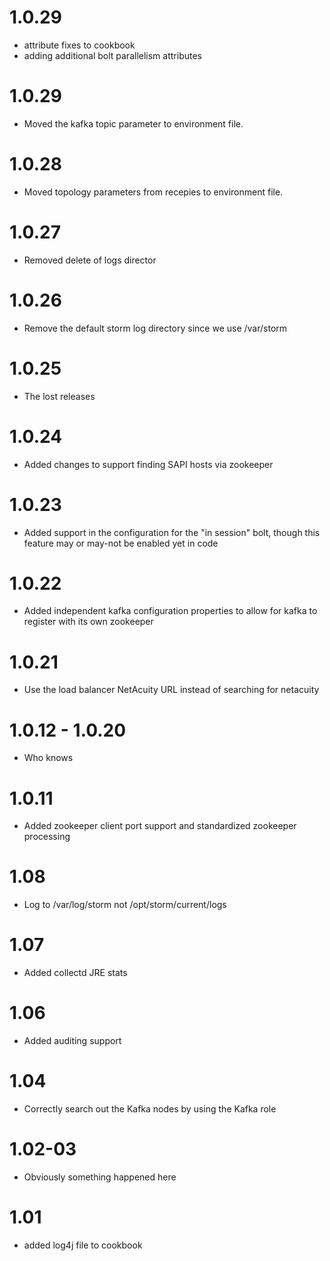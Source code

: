 # 1.0.29
* attribute fixes to cookbook
* adding additional bolt parallelism attributes

# 1.0.29
* Moved the kafka topic parameter to environment file.

# 1.0.28
* Moved topology parameters from recepies to environment file.

# 1.0.27
* Removed delete of logs director

# 1.0.26
* Remove the default storm log directory since we use /var/storm

# 1.0.25
* The lost releases

# 1.0.24
* Added changes to support finding SAPI hosts via zookeeper

# 1.0.23
* Added support in the configuration for the "in session" bolt, though
  this feature may or may-not be enabled yet in code

# 1.0.22
* Added independent kafka configuration properties to allow for kafka to
  register with its own zookeeper
  
# 1.0.21
* Use the load balancer NetAcuity URL instead of searching for netacuity

# 1.0.12 - 1.0.20
* Who knows

# 1.0.11
* Added zookeeper client port support and standardized zookeeper processing

# 1.08
* Log to /var/log/storm not /opt/storm/current/logs

# 1.07
* Added collectd JRE stats

# 1.06
* Added auditing support

# 1.04
* Correctly search out the Kafka nodes by using the Kafka role

# 1.02-03
* Obviously something happened here

# 1.01
* added log4j file to cookbook
